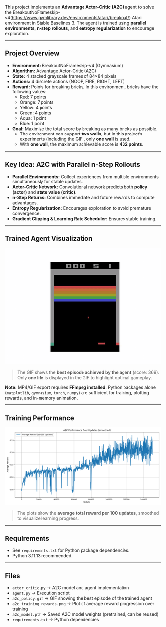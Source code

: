 This project implements an **Advantage Actor-Critic (A2C)** agent to solve the BreakoutNoFrameskip-v4(https://www.gymlibrary.dev/environments/atari/breakout/) Atari environment in Stable Baselines 3. The agent is trained using **parallel environments**, **n-step rollouts**, and **entropy regularization** to encourage exploration.

---

## Project Overview
- **Environment:** BreakoutNoFrameskip-v4 (Gymnasium)  
- **Algorithm:** Advantage Actor-Critic (A2C)  
- **State:** 4 stacked grayscale frames of 84×84 pixels  
- **Actions:** 4 discrete actions (NOOP, FIRE, RIGHT, LEFT)  
- **Reward:** Points for breaking bricks. In this environment, bricks have the following values:
  - Red: 7 points  
  - Orange: 7 points  
  - Yellow: 4 points  
  - Green: 4 points  
  - Aqua: 1 point  
  - Blue: 1 point  
- **Goal:** Maximize the total score by breaking as many bricks as possible.  
  - The environment can support **two walls**, but in this project’s experiments (including the GIF), only **one wall** is used.  
  - With **one wall**, the maximum achievable score is **432 points**.

---

## Key Idea: A2C with Parallel n-Step Rollouts
- **Parallel Environments:** Collect experiences from multiple environments simultaneously for stable updates.  
- **Actor-Critic Network:** Convolutional network predicts both **policy (actor)** and **state value (critic)**.  
- **n-Step Returns:** Combines immediate and future rewards to compute advantages.  
- **Entropy Regularization:** Encourages exploration to avoid premature convergence.  
- **Gradient Clipping & Learning Rate Scheduler:** Ensures stable training.

---

## Trained Agent Visualization

![Trained Breakout Agent](a2c_policy.gif)  

> The GIF shows the **best episode achieved by the agent** (score: 369).  
> Only **one life** is displayed in the GIF to highlight optimal gameplay.

**Note:** MP4/GIF export requires **FFmpeg installed**. Python packages alone (`matplotlib`, `gymnasium`, `torch`, `numpy`) are sufficient for training, plotting rewards, and in-memory animation.

---

## Training Performance

![Training Rewards](a2c_training_rewards.png) 

> The plots show the **average total reward per 100 updates**, smoothed to visualize learning progress.

---

## Requirements

- See `requirements.txt` for Python package dependencies.  
- Python 3.11.13 recommended.

---

## Files
- `actor_critic.py` → A2C model and agent implementation
- `agent.py` → Execution script 
- `a2c_policy.gif` → GIF showing the best episode of the trained agent  
- `a2c_training_rewards.png` → Plot of average reward progression over training  
- `a2c_model.pth` → Saved A2C model weights (pretrained, can be reused)  
- `requirements.txt` → Python dependencies
